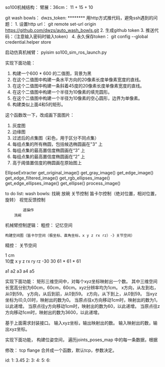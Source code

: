 so100机械结构：
臂展：36cm：  11 + 15 + 10 


git wash bowls：
dwzs_token: ********
用http方式推代码，避免ssh遇到的问题：
	1. 设置http url： git remote set-url origin https://github.com/dwzs/auto_wash_bowls.git
	2. 生成github token
	3. 推送代码：（注意输入密码时输入token）
	4. 永久保存token： git config --global credential.helper store

启动仿真机械臂：
pyisim so100_sim_ros_launch.py


实现下面功能：
1. 构建一个600 * 600 的二值图，背景为黑
2. 在这个二值图中构建一条水平方向的20像素长度单像素宽度的直线。
3. 在这个二值图中构建一条斜着45度的20像素长度单像素宽度的直线。
4. 在这个二值图中构建一个半径为10像素的填充圆形。
5. 在这个二值图中构建一个半径为10像素的空心圆形，边界为单像素。
6. 构建类似上面4和5的矩形。



这个函数改一下，改成画下面图片：
1. 灰度图
2. 边缘图
3. 过滤后的点集图（彩色，用于区分不同点集）
4. 每组点集的所有椭圆，包括候选椭圆画在"3" 上
5. 每组点集的最高置信度椭圆画在“3” 上
6. 每组点集的最高置信度椭圆画在“2” 上
7. 高于阈值置信度的椭圆画在原始图上


EllipseExtracter
    get_original_image()
    get_gray_image()
    get_edge_image()
    get_edge_filtered_image()
    get_rgb_ellipses_image()
    get_edge_ellipses_image()
    get_ellipse()
    process_image()


to do list:
    wash bowls:
        找碗
        放碗
            关节控制
            笛卡尔控制（绝对位置，相对位置，旋转）
            视觉反馈控制

            遥操作
        洗碗





机械臂控制逻辑：
粗控：
    记忆空间

    构建空间图（笛卡尔空间（极坐标、直角坐标，x y z rx rz）-》关节空间）
    


精控：
    关节空间

1 cm  
10度
x y z
rx ry rz
-30 30
61 * 61 * 61


a1 a2 a3 a4 a5

实现下面功能：
矩形三维空间中，对每个xyz坐标映射出一个数。
其中三维空间长宽高分别为60cm，60cm，60cm。xyz分辨率均为1cm。
x方向，从左到右，从0到59。
y方向，从后到前，从0到59。
z方向，从下到上，从0到59。
当xyz坐标为(0,0,0)时，映射出的数为0。
当原点往x方向移动1cm时，映射出的数为1，以此递增。
当原点往y方向移动1cm时，映射出的数为60，以此递增。
当原点往z方向移动1cm时，映射出的数为3600，以此递增。

基于上面需求封装接口。
输入xyz坐标，输出映射出的数。
输入映射出的数，输出xyz坐标。






实现下面功能， 
构建位姿空间，
遍历joints_poses_map 中的每一条数据，根据



修改：
tcp flange 合并成一个函数，默认tcp，参数决定。



id:
1: 3.45
2:
3:
4:
5:
6:




















